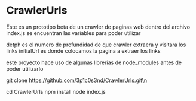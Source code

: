 # CrawlerUrls


Este es un prototipo beta de un crawler de paginas web dentro del archivo index.js
se encuentran las variables para poder utilizar

detph es el numero de profundidad de que crawler extraera y visitara los links
initialUrl es donde colocamos la pagina a extraer los links

este proyecto hace uso de algunas librerias de node_modules antes de poder utilizarlo 


git clone https://github.com/3p1c0s3nd/CrawlerUrls.git\n

cd CrawlerUrls
npm install
node index.js
